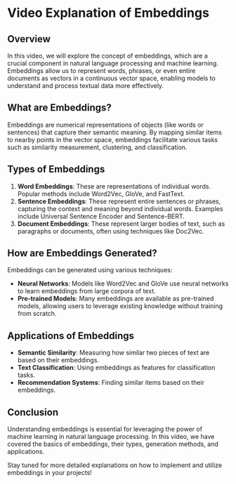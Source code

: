 # Video Explanation of Embeddings

## Overview
In this video, we will explore the concept of embeddings, which are a crucial component in natural language processing and machine learning. Embeddings allow us to represent words, phrases, or even entire documents as vectors in a continuous vector space, enabling models to understand and process textual data more effectively.

## What are Embeddings?
Embeddings are numerical representations of objects (like words or sentences) that capture their semantic meaning. By mapping similar items to nearby points in the vector space, embeddings facilitate various tasks such as similarity measurement, clustering, and classification.

## Types of Embeddings
1. **Word Embeddings**: These are representations of individual words. Popular methods include Word2Vec, GloVe, and FastText.
2. **Sentence Embeddings**: These represent entire sentences or phrases, capturing the context and meaning beyond individual words. Examples include Universal Sentence Encoder and Sentence-BERT.
3. **Document Embeddings**: These represent larger bodies of text, such as paragraphs or documents, often using techniques like Doc2Vec.

## How are Embeddings Generated?
Embeddings can be generated using various techniques:
- **Neural Networks**: Models like Word2Vec and GloVe use neural networks to learn embeddings from large corpora of text.
- **Pre-trained Models**: Many embeddings are available as pre-trained models, allowing users to leverage existing knowledge without training from scratch.

## Applications of Embeddings
- **Semantic Similarity**: Measuring how similar two pieces of text are based on their embeddings.
- **Text Classification**: Using embeddings as features for classification tasks.
- **Recommendation Systems**: Finding similar items based on their embeddings.

## Conclusion
Understanding embeddings is essential for leveraging the power of machine learning in natural language processing. In this video, we have covered the basics of embeddings, their types, generation methods, and applications. 

Stay tuned for more detailed explanations on how to implement and utilize embeddings in your projects!